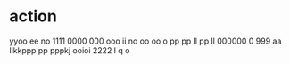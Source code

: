 # action 
yyoo
ee
no
1111
0000
000
ooo
ii
no
oo
oo
o
pp
pp
ll
pp
ll
000000
0
999
aa
llkkppp
pp
pppkj
ooioi
2222
l
q
o
